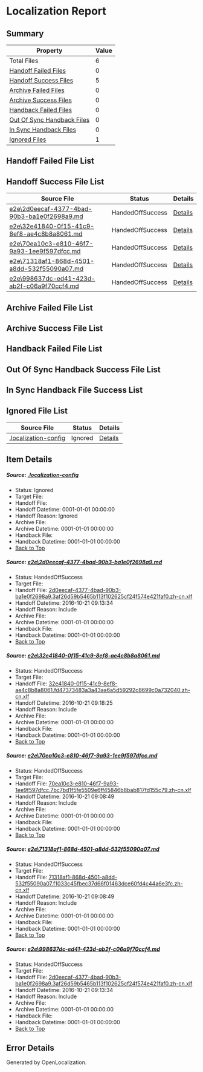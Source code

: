 # <a name='report-top'></a> Localization Report

## Summary
 Property | Value 
 -------- | ----- 
 Total Files | 6
[ Handoff Failed Files ](#handoff-failed-list)| 0
[ Handoff Success Files ](#handoff-success-list)| 5
[ Archive Failed Files ](#archive-failed-list)| 0
[ Archive Success Files ](#archive-success-list)| 0
[ Handback Failed Files ](#handback-failed-list)| 0
[ Out Of Sync Handback Files ](#outofsync-handback-success-list)| 0
[ In Sync Handback Files ](#insync-handback-success-list)| 0
[ Ignored Files ](#ignored-list)| 1

## <a name='handoff-failed-list'></a> Handoff Failed File List

## <a name='handoff-success-list'></a> Handoff Success File List
 Source File | Status | Details 
 ----------- | ------ | ------- 
 [e2e\2d0eecaf-4377-4bad-90b3-ba1e0f2698a9.md](https://github.com/OpenLocalizationTestOrg/ol-test0/blob/d49858b39bdc3ceda70487cfcecfd6b2d4da033d/e2e/2d0eecaf-4377-4bad-90b3-ba1e0f2698a9.md) | HandedOffSuccess | [Details](#0659f54f62bb65e2ef4dc6506ae79a4597afc18e1)
 [e2e\32e41840-0f15-41c9-8ef8-ae4c8b8a8061.md](https://github.com/OpenLocalizationTestOrg/ol-test0/blob/80bba9e90a1c57f06d699d95046b35a2e482fbe8/e2e/32e41840-0f15-41c9-8ef8-ae4c8b8a8061.md) | HandedOffSuccess | [Details](#8fe4c249125d1e72dec592bf6d9ca5982f9f32282)
 [e2e\70ea10c3-e810-46f7-9a93-1ee9f597dfcc.md](https://github.com/OpenLocalizationTestOrg/ol-test0/blob/4f9a074aefd8852c10075d721271871db61af037/e2e/70ea10c3-e810-46f7-9a93-1ee9f597dfcc.md) | HandedOffSuccess | [Details](#c3f7f1b4872e1294718f7519548d950a13f303b73)
 [e2e\71318af1-868d-4501-a8dd-532f55090a07.md](https://github.com/OpenLocalizationTestOrg/ol-test0/blob/4f9a074aefd8852c10075d721271871db61af037/e2e/71318af1-868d-4501-a8dd-532f55090a07.md) | HandedOffSuccess | [Details](#9f537e41d5ad745b9e67f1218875411e68fc770a4)
 [e2e\998637dc-ed41-423d-ab2f-c06a9f70ccf4.md](https://github.com/OpenLocalizationTestOrg/ol-test0/blob/80bba9e90a1c57f06d699d95046b35a2e482fbe8/e2e/998637dc-ed41-423d-ab2f-c06a9f70ccf4.md) | HandedOffSuccess | [Details](#0659f54f62bb65e2ef4dc6506ae79a4597afc18e5)

## <a name='archive-failed-list'></a> Archive Failed File List

## <a name='archive-success-list'></a> Archive Success File List

## <a name='handback-failed-list'></a> Handback Failed File List

## <a name='outofsync-handback-success-list'></a> Out Of Sync Handback Success File List

## <a name='insync-handback-success-list'></a> In Sync Handback File Success List

## <a name='ignored-list'></a> Ignored File List
 Source File | Status | Details 
 ----------- | ------ | ------- 
 [.localization-config](https://github.com/OpenLocalizationTestOrg/ol-test0/blob/80bba9e90a1c57f06d699d95046b35a2e482fbe8/.localization-config) | Ignored | [Details](#c268a05ecaa7ec85942ed632c29928ee5bd6da8d0)

## Item Details
##### <a name='c268a05ecaa7ec85942ed632c29928ee5bd6da8d0'></a> Source: [.localization-config](https://github.com/OpenLocalizationTestOrg/ol-test0/blob/80bba9e90a1c57f06d699d95046b35a2e482fbe8/.localization-config)
* Status: Ignored
* Target File: 
* Handoff File: 
* Handoff Datetime: 0001-01-01 00:00:00
* Handoff Reason: Ignored
* Archive File: 
* Archive Datetime: 0001-01-01 00:00:00
* Handback File: 
* Handback Datetime: 0001-01-01 00:00:00
* [Back to Top](#report-top)

##### <a name='0659f54f62bb65e2ef4dc6506ae79a4597afc18e1'></a> Source: [e2e\2d0eecaf-4377-4bad-90b3-ba1e0f2698a9.md](https://github.com/OpenLocalizationTestOrg/ol-test0/blob/d49858b39bdc3ceda70487cfcecfd6b2d4da033d/e2e/2d0eecaf-4377-4bad-90b3-ba1e0f2698a9.md)
* Status: HandedOffSuccess
* Target File: 
* Handoff File: [2d0eecaf-4377-4bad-90b3-ba1e0f2698a9.3af26d59b5465b113f102625cf24f574e421faf0.zh-cn.xlf](https://github.com/OpenLocalizationTestOrg/ol-test0-handoff/blob/a19eaabc25d394a22f8a9bd56bb4b1aca3272e0d/ol-handoff/OpenLocalizationTestOrg/ol-test0-zhcn/shujia/ht/2d0eecaf-4377-4bad-90b3-ba1e0f2698a9.3af26d59b5465b113f102625cf24f574e421faf0.zh-cn.xlf)
* Handoff Datetime: 2016-10-21 09:13:34
* Handoff Reason: Include
* Archive File: 
* Archive Datetime: 0001-01-01 00:00:00
* Handback File: 
* Handback Datetime: 0001-01-01 00:00:00
* [Back to Top](#report-top)

##### <a name='8fe4c249125d1e72dec592bf6d9ca5982f9f32282'></a> Source: [e2e\32e41840-0f15-41c9-8ef8-ae4c8b8a8061.md](https://github.com/OpenLocalizationTestOrg/ol-test0/blob/80bba9e90a1c57f06d699d95046b35a2e482fbe8/e2e/32e41840-0f15-41c9-8ef8-ae4c8b8a8061.md)
* Status: HandedOffSuccess
* Target File: 
* Handoff File: [32e41840-0f15-41c9-8ef8-ae4c8b8a8061.fd47373483a3a43aa6a5d59292c8699c0a732040.zh-cn.xlf](https://github.com/OpenLocalizationTestOrg/ol-test0-handoff/blob/929b5d94eb9706073f319087a1b22604f590c4bd/ol-handoff/OpenLocalizationTestOrg/ol-test0-zhcn/shujia/ht/32e41840-0f15-41c9-8ef8-ae4c8b8a8061.fd47373483a3a43aa6a5d59292c8699c0a732040.zh-cn.xlf)
* Handoff Datetime: 2016-10-21 09:18:25
* Handoff Reason: Include
* Archive File: 
* Archive Datetime: 0001-01-01 00:00:00
* Handback File: 
* Handback Datetime: 0001-01-01 00:00:00
* [Back to Top](#report-top)

##### <a name='c3f7f1b4872e1294718f7519548d950a13f303b73'></a> Source: [e2e\70ea10c3-e810-46f7-9a93-1ee9f597dfcc.md](https://github.com/OpenLocalizationTestOrg/ol-test0/blob/4f9a074aefd8852c10075d721271871db61af037/e2e/70ea10c3-e810-46f7-9a93-1ee9f597dfcc.md)
* Status: HandedOffSuccess
* Target File: 
* Handoff File: [70ea10c3-e810-46f7-9a93-1ee9f597dfcc.7bc7bd1f5fe5509e6ff45846b8bab817fd155c79.zh-cn.xlf](https://github.com/OpenLocalizationTestOrg/ol-test0-handoff/blob/42f3af2380e760655f69b43cea46bd94631727a3/ol-handoff/OpenLocalizationTestOrg/ol-test0-zhcn/shujia/ht/70ea10c3-e810-46f7-9a93-1ee9f597dfcc.7bc7bd1f5fe5509e6ff45846b8bab817fd155c79.zh-cn.xlf)
* Handoff Datetime: 2016-10-21 09:08:49
* Handoff Reason: Include
* Archive File: 
* Archive Datetime: 0001-01-01 00:00:00
* Handback File: 
* Handback Datetime: 0001-01-01 00:00:00
* [Back to Top](#report-top)

##### <a name='9f537e41d5ad745b9e67f1218875411e68fc770a4'></a> Source: [e2e\71318af1-868d-4501-a8dd-532f55090a07.md](https://github.com/OpenLocalizationTestOrg/ol-test0/blob/4f9a074aefd8852c10075d721271871db61af037/e2e/71318af1-868d-4501-a8dd-532f55090a07.md)
* Status: HandedOffSuccess
* Target File: 
* Handoff File: [71318af1-868d-4501-a8dd-532f55090a07.f1033c45fbec37d66f01463dce60fd4c44a6e3fc.zh-cn.xlf](https://github.com/OpenLocalizationTestOrg/ol-test0-handoff/blob/42f3af2380e760655f69b43cea46bd94631727a3/ol-handoff/OpenLocalizationTestOrg/ol-test0-zhcn/shujia/ht/71318af1-868d-4501-a8dd-532f55090a07.f1033c45fbec37d66f01463dce60fd4c44a6e3fc.zh-cn.xlf)
* Handoff Datetime: 2016-10-21 09:08:49
* Handoff Reason: Include
* Archive File: 
* Archive Datetime: 0001-01-01 00:00:00
* Handback File: 
* Handback Datetime: 0001-01-01 00:00:00
* [Back to Top](#report-top)

##### <a name='0659f54f62bb65e2ef4dc6506ae79a4597afc18e5'></a> Source: [e2e\998637dc-ed41-423d-ab2f-c06a9f70ccf4.md](https://github.com/OpenLocalizationTestOrg/ol-test0/blob/80bba9e90a1c57f06d699d95046b35a2e482fbe8/e2e/998637dc-ed41-423d-ab2f-c06a9f70ccf4.md)
* Status: HandedOffSuccess
* Target File: 
* Handoff File: [2d0eecaf-4377-4bad-90b3-ba1e0f2698a9.3af26d59b5465b113f102625cf24f574e421faf0.zh-cn.xlf](https://github.com/OpenLocalizationTestOrg/ol-test0-handoff/blob/a19eaabc25d394a22f8a9bd56bb4b1aca3272e0d/ol-handoff/OpenLocalizationTestOrg/ol-test0-zhcn/shujia/ht/2d0eecaf-4377-4bad-90b3-ba1e0f2698a9.3af26d59b5465b113f102625cf24f574e421faf0.zh-cn.xlf)
* Handoff Datetime: 2016-10-21 09:13:34
* Handoff Reason: Include
* Archive File: 
* Archive Datetime: 0001-01-01 00:00:00
* Handback File: 
* Handback Datetime: 0001-01-01 00:00:00
* [Back to Top](#report-top)


## Error Details

Generated by OpenLocalization.
